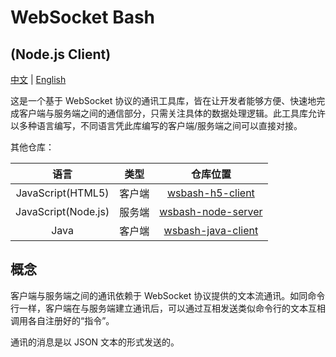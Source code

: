 # WebSocket Bash

## (Node.js Client)

[中文](README.md) | [English](README_eng.md)

这是一个基于 WebSocket 协议的通讯工具库，皆在让开发者能够方便、快速地完成客户端与服务端之间的通信部分，只需关注具体的数据处理逻辑。此工具库允许以多种语言编写，不同语言凭此库编写的客户端/服务端之间可以直接对接。

其他仓库：

| 语言 | 类型 | 仓库位置 |
| :-: | :-: | :-: |
| JavaScript(HTML5) | 客户端 | [wsbash-h5-client](https://github.com/mcbbs-developer/wsbash-h5-client) |
| JavaScript(Node.js) | 服务端 | [wsbash-node-server](https://github.com/mcbbs-developer/wsbash-node-server) |
| Java | 客户端 | [wsbash-java-client](https://github.com/mcbbs-developer/wsbash-java-client) |

## 概念

客户端与服务端之间的通讯依赖于 WebSocket 协议提供的文本流通讯。如同命令行一样，客户端在与服务端建立通讯后，可以通过互相发送类似命令行的文本互相调用各自注册好的“指令”。

通讯的消息是以 JSON 文本的形式发送的。
